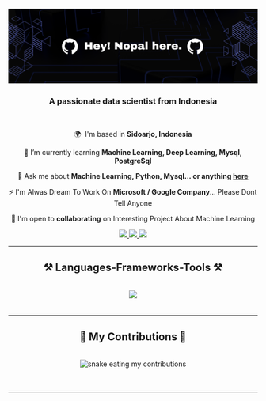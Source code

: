 ![](https://github.com/nopal-fz/Nopal-Fz/blob/main/Header-image.png)

<h3 align="center">A passionate data scientist from Indonesia</h3>

<br/>

<div align="center">
 
 🌍  I'm based in **Sidoarjo, Indonesia**
 
 🧠 I’m currently learning **Machine Learning, Deep Learning, Mysql, PostgreSql**

 💬 Ask me about **Machine Learning, Python, Mysql... or anything [here](https://github.com/Nopal-Fz/Nopal-Fz/issues)**

 ⚡ I'm Alwas Dream To Work On **Microsoft / Google Company**... Please Dont Tell Anyone

 🤝 I'm open to **collaborating** on Interesting Project About Machine Learning

 </div>

<div align="center"> 
  <a href="mailto:naufalfaiznugraha2005@gmail.com">
    <img src="https://img.shields.io/badge/Gmail-333333?style=for-the-badge&logo=gmail&logoColor=red" />
  </a>
  <a href="https://linkedin.com/in/naufal-faiz-nugraha-867534292" target="_blank">
    <img src="https://img.shields.io/badge/LinkedIn-0077B5?style=for-the-badge&logo=linkedin&logoColor=white" target="_blank" />
  </a>
  <a href="https://instagram.com/in/nopalf__" target="_blank">
    <img src="https://img.shields.io/badge/Instagram-E4405F?style=for-the-badge&logo=instagram&logoColor=white" target="_blank" />
  </a>
</div>

 <hr/>
 
<h2 align="center">⚒️ Languages-Frameworks-Tools ⚒️</h2>
<br/>
<div align="center">
    <img src="https://skillicons.dev/icons?i=anaconda,azure,vscode,github,figma,mysql,py,sqlite,postgres,tensorflow,mongodb,sklearn&perline=6" /><br>
</div>

<br/>
<hr/>

<div align="center">
  <h2>🐍 My Contributions 🐍</h2>
  <br>
  <img alt="snake eating my contributions" src="https://raw.githubusercontent.com/Nopal-Fz/Nopal-Fz/output/github-contribution-grid-snake.svg" />
  <br/><br/><br/>
</div>

<hr/>
